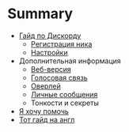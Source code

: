 # Summary

* [Гайд по Дискорду](README.md)
   * [Регистрация ника](main/registratsiya_nika.md)
   * [Настройки](main/settings.md)
* Дополнительная информация
   * [Веб-версия](dop/browser.md)
   * [Голосовая связь](dop/voice.md)
   * [Оверлей](dop/overlay.md)
   * [Личные сообщения](dop/dm.md)
   * Тонкости и секреты
* [Я хочу помочь](ya_hochu_pomoch.md)
* [Тот гайд на англ](chapter1.md)

